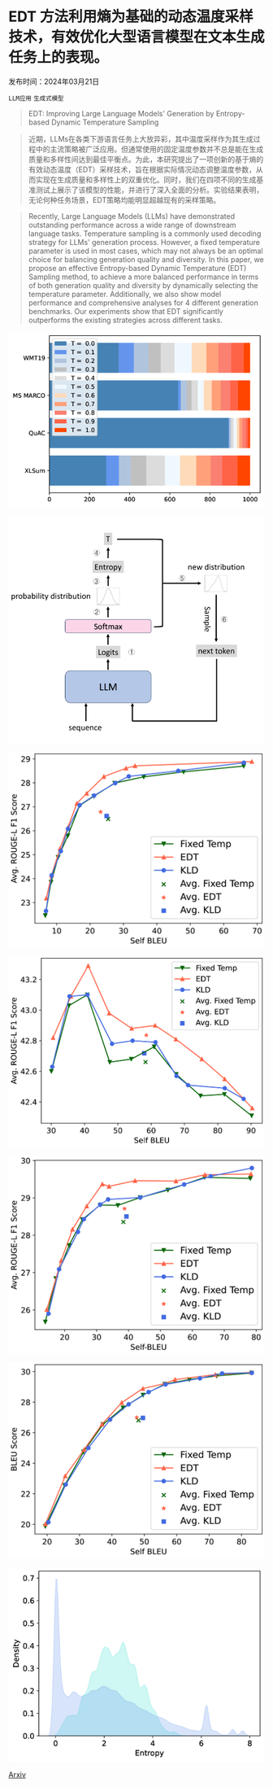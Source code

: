 # EDT 方法利用熵为基础的动态温度采样技术，有效优化大型语言模型在文本生成任务上的表现。

发布时间：2024年03月21日

`LLM应用` `生成式模型`

> EDT: Improving Large Language Models' Generation by Entropy-based Dynamic Temperature Sampling

> 近期，LLMs在各类下游语言任务上大放异彩，其中温度采样作为其生成过程中的主流策略被广泛应用。但通常使用的固定温度参数并不总是能在生成质量和多样性间达到最佳平衡点。为此，本研究提出了一项创新的基于熵的有效动态温度（EDT）采样技术，旨在根据实际情况动态调整温度参数，从而实现在生成质量和多样性上的双重优化。同时，我们在四项不同的生成基准测试上展示了该模型的性能，并进行了深入全面的分析。实验结果表明，无论何种任务场景，EDT策略均能明显超越现有的采样策略。

> Recently, Large Language Models (LLMs) have demonstrated outstanding performance across a wide range of downstream language tasks. Temperature sampling is a commonly used decoding strategy for LLMs' generation process. However, a fixed temperature parameter is used in most cases, which may not always be an optimal choice for balancing generation quality and diversity. In this paper, we propose an effective Entropy-based Dynamic Temperature (EDT) Sampling method, to achieve a more balanced performance in terms of both generation quality and diversity by dynamically selecting the temperature parameter. Additionally, we also show model performance and comprehensive analyses for 4 different generation benchmarks. Our experiments show that EDT significantly outperforms the existing strategies across different tasks.

![EDT 方法利用熵为基础的动态温度采样技术，有效优化大型语言模型在文本生成任务上的表现。](../../../paper_images/2403.14541/x1.png)

![EDT 方法利用熵为基础的动态温度采样技术，有效优化大型语言模型在文本生成任务上的表现。](../../../paper_images/2403.14541/x2.png)

![EDT 方法利用熵为基础的动态温度采样技术，有效优化大型语言模型在文本生成任务上的表现。](../../../paper_images/2403.14541/x3.png)

![EDT 方法利用熵为基础的动态温度采样技术，有效优化大型语言模型在文本生成任务上的表现。](../../../paper_images/2403.14541/x4.png)

![EDT 方法利用熵为基础的动态温度采样技术，有效优化大型语言模型在文本生成任务上的表现。](../../../paper_images/2403.14541/x5.png)

![EDT 方法利用熵为基础的动态温度采样技术，有效优化大型语言模型在文本生成任务上的表现。](../../../paper_images/2403.14541/x6.png)

![EDT 方法利用熵为基础的动态温度采样技术，有效优化大型语言模型在文本生成任务上的表现。](../../../paper_images/2403.14541/x7.png)

[Arxiv](https://arxiv.org/abs/2403.14541)